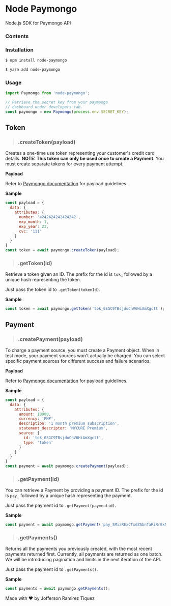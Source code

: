 # Node Paymongo

Node.js SDK for Paymongo API

### Contents 

### Installation

```bash
$ npm install node-paymongo
```

```bash
$ yarn add node-paymongo
```

### Usage

```javascript
import Paymongo from 'node-paymongo';

// Retrieve the secret key from your paymongo 
// dashboard under developers tab.
const paymongo = new Paymongo(process.env.SECRET_KEY);
```

## Token

> ### .createToken(payload)

Creates a one-time use token representing your customer's credit card details. **NOTE: This token can only be used once to create a Payment**. You must create separate tokens for every payment attempt.

**Payload**

Refer to [Paymongo documentation](https://developers.paymongo.com/reference#create-a-token) for payload guidelines.

**Sample**

```js
const payload = {
  data: {
    attributes: {
      number: '4242424242424242',
      exp_month: 1,
      exp_year: 23,
      cvc: '111'
    }
  }
}
const token = await paymongo.createToken(payload);
```

> ### .getToken(id)

Retrieve a token given an ID. The prefix for the id is `tok_` followed by a unique hash representing the token.

Just pass the token id to `.getToken(tokenId)`.

**Sample**

```js
const token = await paymongo.getToken('tok_6SGC9TBsjduCnV6HiAmXgctt');
```

## Payment

> ### .createPayment(payload)

To charge a payment source, you must create a Payment object. When in test mode, your payment sources won't actually be charged. You can select specific payment sources for different success and failure scenarios.

**Payload**

Refer to [Paymongo documentation](https://developers.paymongo.com/reference#create-a-payment) for payload guidelines.

**Sample**

```js
const payload = {
  data: {
    attributes: {
      amount: 10000,
      currency: 'PHP',
      description: '1 month premium subscription',
      statement_descriptor: 'MYCURE Premium',
      source: {
        id: 'tok_6SGC9TBsjduCnV6HiAmXgctt',
        type: 'token'
      }
    }
  }
}
const payment = await paymongo.createPayment(payload);
```

> ### .getPayment(id)

You can retrieve a Payment by providing a payment ID. The prefix for the id is `pay_` followed by a unique hash representing the payment.

Just pass the payment id to `.getPayment(paymentid)`.

**Sample**

```js
const payment = await paymongo.getPayment('pay_SMizRExCTxdZAbnTaRiRrExN');
```

> ### .getPayments()

Returns all the payments you previously created, with the most recent payments returned first. Currently, all payments are returned as one batch. We will be introducing pagination and limits in the next iteration of the API.

Just pass the payment id to `.getPayments()`.

**Sample**

```js
const payments = await paymongo.getPayments();
```

Made with :heart: by Jofferson Ramirez Tiquez